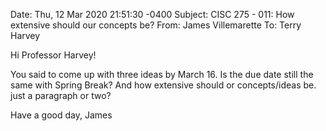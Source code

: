 Date: Thu, 12 Mar 2020 21:51:30 -0400
Subject: CISC 275 - 011: How extensive should our concepts be?
From: James Villemarette
To: Terry Harvey

Hi Professor Harvey!

You said to come up with three ideas by March 16. Is the due date still the
same with Spring Break? And how extensive should or concepts/ideas be. just
a paragraph or two?

Have a good day,
James
